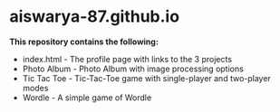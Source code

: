 # aiswarya-87.github.io

<b>This repository contains the following:</b><br>
<ul>
  <li>index.html - The profile page with links to the 3 projects</li>
  <li>Photo Album - Photo Album with image processing options</li>
  <li>Tic Tac Toe - Tic-Tac-Toe game with single-player and two-player modes</li>
  <li>Wordle - A simple game of Wordle</li>
</ul>
